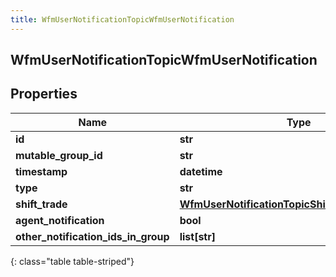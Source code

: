 ```yaml
---
title: WfmUserNotificationTopicWfmUserNotification
---
```

## WfmUserNotificationTopicWfmUserNotification

## Properties

|Name | Type | Description | Notes|
|------------ | ------------- | ------------- | -------------|
| **id** | **str** |  | [optional] |
| **mutable_group_id** | **str** |  | [optional] |
| **timestamp** | **datetime** |  | [optional] |
| **type** | **str** |  | [optional] |
| **shift_trade** | [**WfmUserNotificationTopicShiftTradeNotification**](WfmUserNotificationTopicShiftTradeNotification.html) |  | [optional] |
| **agent_notification** | **bool** |  | [optional] |
| **other_notification_ids_in_group** | **list[str]** |  | [optional] |
{: class="table table-striped"}


